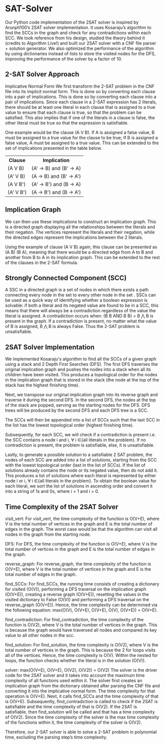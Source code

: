 # SAT-Solver
Our Python code implementation of the 2SAT solver is inspired by Arunptl100’s 2SAT solver implementation. It uses Kosaraju’s algorithm to find the SCCs in the graph and check for any contradictions within each SCC. We took reference from his design, studied the theory behind it (credits to Algorithm Live!) and built our 2SAT solver with a CNF file parser + solution generator. We also optimized the performance of the algorithm by using dictionaries instead of lists to store the visited nodes for the DFS, improving the performance of the solver by a factor of 10.

## 2-SAT Solver Approach
Implicative Normal Form
We first transform the 2-SAT problem in the CNF file into its implicit normal form. This is done so by converting each clause into a pair of implications. This is done so by converting each clause into a pair of implications. Since each clause in a 2-SAT expression has 2 literals, there should be at least one literal in each clause that is assigned to a true value to ensure that each clause is true, so that the problem can be satisfied. This also implies that if one of the literals in a clause is false, the other literal must be true so that the expression is satisfiable.

One example would be the clause (A V B). If A is assigned a false value, B must be assigned to a true value for the clause to be true; If B is assigned a false value, A must be assigned to a true value. This can be extended to the set of implications presented in the table below.

<table>
  <tr>
    <th>Clause</th>
    <th>Implication</th>
  </tr>
  <tr>
    <td>(A V B)</td>
    <td>(A' -> B) and (B' -> A)</td>
  </tr>
  <tr>
    <td>(A' V B)</td>
    <td>(A -> B) and (B' -> A')</td>
  </tr>
    <tr>
    <td>(A V B')</td>
    <td>(A' -> B') and (B -> A)</td>
  </tr>
  </tr>
    <tr>
    <td>(A' V B')</td>
    <td>(A -> B') and (B -> A')</td>
  </tr>
</table>

## Implication Graph
We can then use these implications to construct an implication graph. This is a directed graph displaying all the relationships between the literals and their negation. The vertices represent the literals and their negation, while the directed edges represent the implications between the 2 literals.

Using the example of clause (A V B) again, this clause can be presented as (A  B)  (B  A), meaning that there would be a directed edge from A to B and another from B to A in its implication graph. This can be extended to the rest of the clauses in the 2-SAT formula.

## Strongly Connected Component (SCC)
A SSC in a directed graph is a set of nodes in which there exists a path connecting every node in the set to every other node in the set . SSCs can be used as a quick way of identifying whether a boolean expression is solvable: if both a literal and its negated value are found to be in a SCC, this means that there will always be a contradiction regardless of the value the literal is assigned. A contradiction occurs when: (B  B AND  B  B) =  B ⋀ B is present in the graph. If a contradiction is present, no matter what the value of B is assigned, B ⋀ B is always False. Thus the 2-SAT problem is unsatisfiable.

## 2SAT Solver Implementation

We implemented Kosaraju's algorithm to find all the SCCs of a given graph using a stack and 2 Depth First Searches (DFS). The first DFS traverses the original implication graph and pushes the nodes into a stack when all its children have been visited. This produces a topological order for the nodes in the implication graph that is stored in the stack (the node at the top of the stack has the highest finishing time). 

Next, we transpose our original implication graph into its reverse graph and traverse it during the second DFS. In the second DFS, the nodes at the top of the stack are popped, serving as the starting nodes for the DFS. DFS trees will be produced by the second DFS and each DFS tree is a SCC.

The SCCs will then be appended into a list of SCCs such that the last SCC in the list has the lowest topological order (highest finishing time).

Subsequently, for each SCC, we will check if a contradiction is present i.e. the SCC contains a node i and i, ∀ i ∈{all literals in the problem}. If no contradiction is present, the problem is satisfiable, else, it is unsatisfiable.

Lastly, to generate a possible solution to a satisfiable 2 SAT problem, the nodes of each SCC are added into a list of solutions, starting from the SCC with the lowest topological order (last in the list of SCCs). If the list of solutions already contains the node or its negated value, then do not add it. This produces a list of solutions where each literal is represented by either node i or i, ∀ i ∈{all literals in the problem}. To obtain the boolean value for each literal, we sort the list of solutions in ascending order and convert it into a string of 1s and 0s, where i = 1 and i = 0.

## Time Complexity of the 2SAT Solver
visit_vert: For visit_vert, the time complexity of the function is O(V+E), where V is the total number of vertices in the graph and E is the total number of edges in the graph. The worst case would be that the algorithm can visit all nodes in the graph from the starting node.

DFS: For DFS, the time complexity of the function is O(V+E), where V is the total number of vertices in the graph and E is the total number of edges in the graph.

reverse_graph: For reverse_graph, the time complexity of the function is O(V+E), where V is the total number of vertices in the graph and E is the total number of edges in the graph.

find_SCCs: For find_SCCs, the running time consists of creating a dictionary for visited (O(V)), performing a DFS traversal on the implication graph (O(V+E)), creating a reverse graph (O(V+E)), resetting the values in the visited dictionary to False (O(V)) and performing a DFS traversal on the reverse_graph (O(V+E)). Hence, the time complexity can be determined via the following equation: max(O(V), O(V+E), O(V+E), O(V), O(V+E)) = O(V+E).

find_contradiction: For find_contradiction, the time complexity of the function is O(V2), where V is the total number of vertices in the graph. This is because the graph would have traversed all nodes and compared its key value to all other nodes in the scc.

find_solution: For find_solution, the time complexity is O(V2), where V is the total number of vertices in the graph. This is because the 2 for loops visits all of the vertices. Hence, the time complexity is O(V). Within the nested for loops, the function checks whether the literal is in the solution (O(V)).

solver: max(O(V+E), O(V+E), O(V2), O(V2)) = O(V2)
The solver is the driver code for the 2SAT solver and it takes into account the maximum time complexity of all functions used within it. The solver first creates an implication graph from the dictionary obtained after parsing the CNF file and converting it into the implicative normal form. The time complexity for that operation is O(V+E). Next, it calls find_SCCs and the time complexity of that is O(V+E). Subsequently, find_contradiction is called to check if the 2SAT is satisfiable and the time complexity of that is O(V2). If the 2SAT is satisfiable, then find_solution will be called and that has a time complexity of O(V2). Since the time complexity of the solver is the max time complexity of the functions within it, the time complexity of the solver is O(V2).

Therefore, our 2-SAT solver is able to solve a 2-SAT problem in polynomial time, excluding the parsing step’s time complexity.
